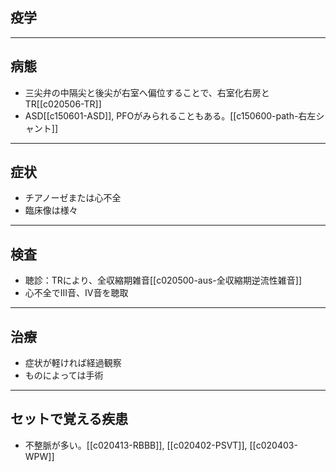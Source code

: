 ## 疫学
---
## 病態
- 三尖弁の中隔尖と後尖が右室へ偏位することで、右室化右房とTR[[c020506-TR]]
- ASD[[c150601-ASD]], PFOがみられることもある。[[c150600-path-右左シャント]]
---
## 症状
- チアノーゼまたは心不全
- 臨床像は様々
---
## 検査
- 聴診：TRにより、全収縮期雑音[[c020500-aus-全収縮期逆流性雑音]]
- 心不全でIII音、IV音を聴取
---
## 治療
- 症状が軽ければ経過観察
- ものによっては手術
---
## セットで覚える疾患
- 不整脈が多い。[[c020413-RBBB]], [[c020402-PSVT]], [[c020403-WPW]]